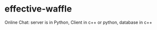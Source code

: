# effective-waffle
Online Chat:
  server is in Python,
  Client in c++ or python,
  database in c++
